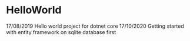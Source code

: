 # HelloWorld
17/08/2019 Hello world project for dotnet core
17/10/2020 Getting started with entity framework on sqlite database first
